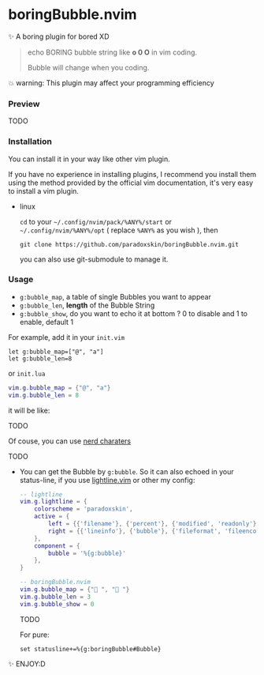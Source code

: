 # boringBubble.nvim

✨ A boring plugin for bored XD

>   echo BORING bubble string like **o 0 O** in vim coding.
>
>   Bubble will change when you coding.



💥 warning: This plugin may affect your programming efficiency

### Preview

TODO

### Installation

You can install it in your way like other vim plugin.

If you have no experience in installing plugins, I recommend you install them using the method provided by the official vim documentation, it's very easy to install a vim plugin.

*   linux

    `cd` to your `~/.config/nvim/pack/%ANY%/start` or `~/.config/nvim/%ANY%/opt` ( replace `%ANY%` as you wish ), then

    `git clone https://github.com/paradoxskin/boringBubble.nvim.git`

    you can also use git-submodule to manage it.

### Usage

*   `g:bubble_map`, a table of single Bubbles you want to appear
*   `g:bubble_len`, **length** of the Bubble String
*   `g:bubble_show`, do you want to echo it at bottom ? 0 to disable and 1 to enable, default 1

For example, add it in your `init.vim`

```vim
let g:bubble_map=["@", "a"]
let g:bubble_len=8
```

or `init.lua`

```lua
vim.g.bubble_map = {"@", "a"}
vim.g.bubble_len = 8
```

it will be like:

TODO

Of couse, you can use [nerd charaters](https://www.nerdfonts.com/)

TODO

*   You can get the Bubble by `g:bubble`. So it can also echoed in your status-line, if you use [lightline.vim](https://github.com/itchyny/lightline.vim)  or other
    my config:

    ```lua
    -- lightline
    vim.g.lightline = {
        colorscheme = 'paradoxskin',
        active = {
            left = {{'filename'}, {'percent'}, {'modified', 'readonly'}},
            right = {{'lineinfo'}, {'bubble'}, {'fileformat', 'fileencoding', 'filetype'}}
        },
        component = {
            bubble = '%{g:bubble}'
        },
    }

    -- boringBubble.nvim
    vim.g.bubble_map = {" ", " "}
    vim.g.bubble_len = 3
    vim.g.bubble_show = 0
    ```
    TODO

    For pure:

    ```vim
    set statusline+=%{g:boringBubble#Bubble}
    ```

✨ ENJOY:D
